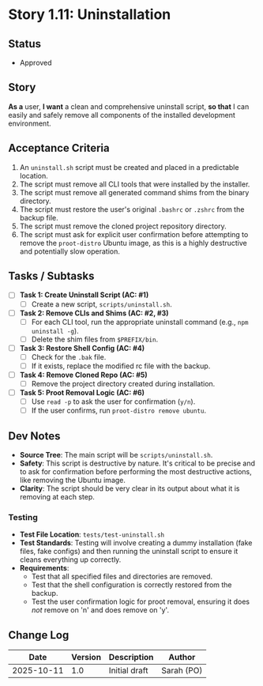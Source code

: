 # Story 1.11: Uninstallation

## Status
- Approved

## Story
**As a** user,
**I want** a clean and comprehensive uninstall script,
**so that** I can easily and safely remove all components of the installed development environment.

## Acceptance Criteria
1. An `uninstall.sh` script must be created and placed in a predictable location.
2. The script must remove all CLI tools that were installed by the installer.
3. The script must remove all generated command shims from the binary directory.
4. The script must restore the user's original `.bashrc` or `.zshrc` from the backup file.
5. The script must remove the cloned project repository directory.
6. The script must ask for explicit user confirmation before attempting to remove the `proot-distro` Ubuntu image, as this is a highly destructive and potentially slow operation.

## Tasks / Subtasks
- [ ] **Task 1: Create Uninstall Script (AC: #1)**
    - [ ] Create a new script, `scripts/uninstall.sh`.
- [ ] **Task 2: Remove CLIs and Shims (AC: #2, #3)**
    - [ ] For each CLI tool, run the appropriate uninstall command (e.g., `npm uninstall -g`).
    - [ ] Delete the shim files from `$PREFIX/bin`.
- [ ] **Task 3: Restore Shell Config (AC: #4)**
    - [ ] Check for the `.bak` file.
    - [ ] If it exists, replace the modified rc file with the backup.
- [ ] **Task 4: Remove Cloned Repo (AC: #5)**
    - [ ] Remove the project directory created during installation.
- [ ] **Task 5: Proot Removal Logic (AC: #6)**
    - [ ] Use `read -p` to ask the user for confirmation (`y/n`).
    - [ ] If the user confirms, run `proot-distro remove ubuntu`.

## Dev Notes
- **Source Tree**: The main script will be `scripts/uninstall.sh`.
- **Safety**: This script is destructive by nature. It's critical to be precise and to ask for confirmation before performing the most destructive actions, like removing the Ubuntu image.
- **Clarity**: The script should be very clear in its output about what it is removing at each step.

### Testing
- **Test File Location**: `tests/test-uninstall.sh`
- **Test Standards**: Testing will involve creating a dummy installation (fake files, fake configs) and then running the uninstall script to ensure it cleans everything up correctly.
- **Requirements**:
    - Test that all specified files and directories are removed.
    - Test that the shell configuration is correctly restored from the backup.
    - Test the user confirmation logic for proot removal, ensuring it does *not* remove on 'n' and does remove on 'y'.

## Change Log
| Date | Version | Description | Author |
|---|---|---|---|
| 2025-10-11 | 1.0 | Initial draft | Sarah (PO) |
